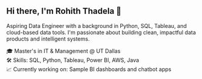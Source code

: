 ## Hi there, I'm Rohith Thadela 👋

Aspiring Data Engineer with a background in Python, SQL, Tableau, and cloud-based data tools. I'm passionate about building clean, impactful data products and intelligent systems.

🎓 Master's in IT & Management @ UT Dallas  
🛠️ Skills: SQL, Python, Tableau, Power BI, AWS, Java  
📈 Currently working on: Sample BI dashboards and chatbot apps


<!--
**thadela-rohith/thadela-rohith** is a ✨ _special_ ✨ repository because its `README.md` (this file) appears on your GitHub profile.

Here are some ideas to get you started:

- 🔭 I’m currently working on ...
- 🌱 I’m currently learning ...
- 👯 I’m looking to collaborate on ...
- 🤔 I’m looking for help with ...
- 💬 Ask me about ...
- 📫 How to reach me: ...
- 😄 Pronouns: ...
- ⚡ Fun fact: ...
-->
